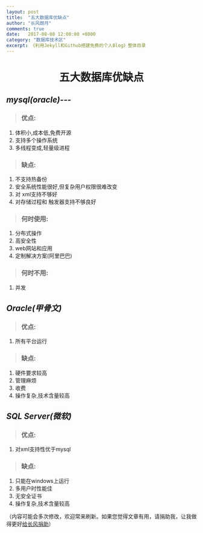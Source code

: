 ```yaml
---
layout: post
title:  "五大数据库优缺点"
author: "长风朗月"
comments: true
date:   2017-08-08 12:00:00 +0800
category: "数据库技术区"
excerpt: 《利用Jekyll和Github搭建免费的个人Blog》整体目录
---
```



# <center>五大数据库优缺点</center> #

>
>
## *mysql(oracle)---* ##

>
> ### 优点: ###

1. 体积小,成本低,免费开源
2. 支持多个操作系统
3. 多线程变成,轻量级进程

> ### 缺点: ###

1. 不支持热备份
2. 安全系统性能很好,但复杂用户权限很难改变
3. 对 xml支持不够好
4. 对存储过程和 触发器支持不够良好
> ### 何时使用: ###

1. 分布式操作
2. 高安全性
3. web网站和应用
4. 定制解决方案(阿里巴巴)

> ### 何时不用: ###

1. 并发

## *Oracle(甲骨文)* ##
>
> ### 优点: ###

1. 所有平台运行


> ### 缺点: ###

1. 硬件要求较高
2. 管理麻烦
3. 收费
4. 操作复杂,技术含量较高



>
>



## *SQL Server(微软)* ##

> ### 优点: ###

1. 对xml支持性优于mysql


> ### 缺点: ###

1. 只能在windows上运行
2. 多用户时性能佳
3. 无安全证书
4. 操作复杂,技术含量较高






（内容可能会多次修改，欢迎常来刷新。如果您觉得文章有用，请捐助我，让我做得更好<a href="http://ChangfengHu.github.io/donate/index.html">给长风捐助</a>）